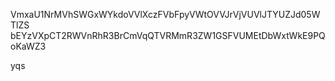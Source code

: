 VmxaU1NrMVhSWGxWYkdoVVlXczFVbFpyVWtOVVJrVjVUVlJTYUZJd05WTlZS
bEYzVXpCT2RWVnRhR3BrCmVqQTVRMmR3ZW1GSFVUMEtDbWxtWkE9PQoKaWZ3

yqs